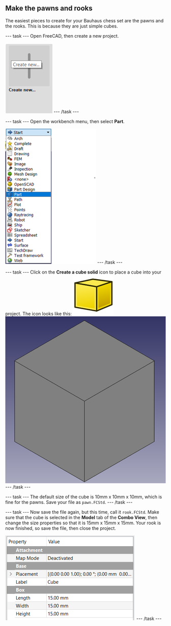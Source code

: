 ## Make the pawns and rooks

The easiest pieces to create for your Bauhaus chess set are the pawns and the rooks. This is because they are just simple cubes.

--- task ---
Open FreeCAD, then create a new project.

![create_new](images/create_new.png)
--- /task ---

--- task ---
Open the workbench menu, then select **Part**.

![workbench_menu](images/workbench_menu.png)
--- /task ---

--- task ---
Click on the **Create a cube solid** icon to place a cube into your project. The icon looks like this:
![Part_Box.png](images/Part_Box.png)
![create_cube](images/create_cube.png)
--- /task ---

--- task ---
The default size of the cube is 10mm x 10mm x 10mm, which is fine for the pawns. Save your file as `pawn.FCStd`.
--- /task ---

--- task ---
Now save the file again, but this time, call it `rook.FCStd`. Make sure that the cube is selected in the **Model** tab of the **Combo View**, then change the size properties so that it is 15mm x 15mm x 15mm. Your rook is now finished, so save the file, then close the project.

![rook_properties](images/rook_properties.png)
--- /task ---
